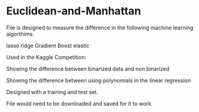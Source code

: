 # Euclidean-and-Manhattan

File is designed to measure the difference in the following machine learning algorthims:

lasso
ridge
Gradient Boost
elastic

Used in the Kaggle Competition:

Showing the difference between binarized data and non binarized

Showing the difference between using polynomials in the linear regression

Designed with a training and test set.

File would need to be downloaded and saved for it to work
